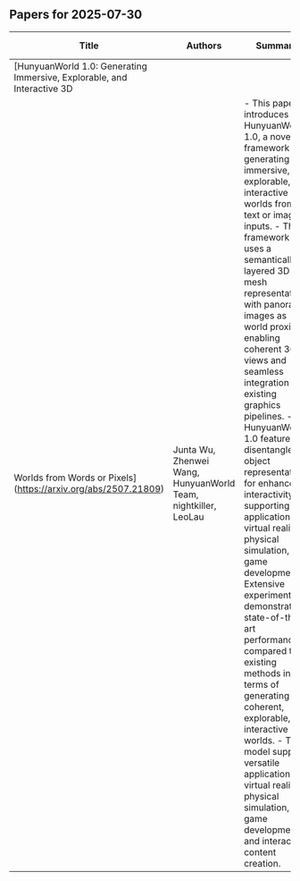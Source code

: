 

## Papers for 2025-07-30

| Title | Authors | Summary | Classification | GitHub URLs | HuggingFace URLs |
|-------|---------|---------|----------------|-------------|-----------------|
| [HunyuanWorld 1.0: Generating Immersive, Explorable, and Interactive 3D
  Worlds from Words or Pixels](https://arxiv.org/abs/2507.21809) | Junta Wu, Zhenwei Wang, HunyuanWorld Team, nightkiller, LeoLau | - This paper introduces HunyuanWorld 1.0, a novel framework for generating immersive, explorable, and interactive 3D worlds from text or image inputs. - The framework uses a semantically layered 3D mesh representation with panoramic images as world proxies, enabling coherent 360° views and seamless integration with existing graphics pipelines. - HunyuanWorld 1.0 features disentangled object representations for enhanced interactivity, supporting applications in virtual reality, physical simulation, and game development. - Extensive experiments demonstrate state-of-the-art performance compared to existing methods in terms of generating coherent, explorable, and interactive 3D worlds. - The model supports versatile applications in virtual reality, physical simulation, game development, and interactive content creation. | ['Text-to-3D', 'Image-to-3D', 'Multimodal'] | [Link](https://github.com/Tencent-Hunyuan/HunyuanWorld-1.0) | N/A |
